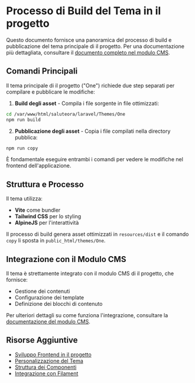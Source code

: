 # Processo di Build del Tema in il progetto

Questo documento fornisce una panoramica del processo di build e pubblicazione del tema principale di il progetto. Per una documentazione più dettagliata, consultare il [documento completo nel modulo CMS](../../laravel/Modules/Cms/project_docs/theme-build-process.md).

## Comandi Principali

Il tema principale di il progetto ("One") richiede due step separati per compilare e pubblicare le modifiche:

1. **Build degli asset** - Compila i file sorgente in file ottimizzati:

```bash
cd /var/www/html/saluteora/laravel/Themes/One
npm run build
```

2. **Pubblicazione degli asset** - Copia i file compilati nella directory pubblica:

```bash
npm run copy
```

È fondamentale eseguire entrambi i comandi per vedere le modifiche nel frontend dell'applicazione.

## Struttura e Processo

Il tema utilizza:
- **Vite** come bundler
- **Tailwind CSS** per lo styling
- **AlpineJS** per l'interattività

Il processo di build genera asset ottimizzati in `resources/dist` e il comando `copy` li sposta in `public_html/themes/One`.

## Integrazione con il Modulo CMS

Il tema è strettamente integrato con il modulo CMS di il progetto, che fornisce:
- Gestione dei contenuti
- Configurazione dei template
- Definizione dei blocchi di contenuto

Per ulteriori dettagli su come funziona l'integrazione, consultare la [documentazione del modulo CMS](../../laravel/Modules/Cms/project_docs/theme-cms-integration.md).

## Risorse Aggiuntive

- [Sviluppo Frontend in il progetto](./frontend-overview.md)
- [Personalizzazione del Tema](./theme-customization.md)
- [Struttura dei Componenti](./theme-components.md)
- [Integrazione con Filament](./filament-integration.md) 
